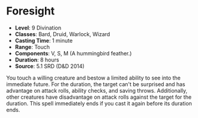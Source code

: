 # Foresight

- **Level**: 9 Divination
- **Classes**: Bard, Druid, Warlock, Wizard
- **Casting Time**: 1 minute
- **Range**: Touch
- **Components**: V, S, M (A hummingbird feather.)
- **Duration**: 8 hours
- **Source**: 5.1 SRD (D&D 2014)

You touch a willing creature and bestow a limited ability to see into the immediate future. For the duration, the target can't be surprised and has advantage on attack rolls, ability checks, and saving throws. Additionally, other creatures have disadvantage on attack rolls against the target for the duration. This spell immediately ends if you cast it again before its duration ends.

